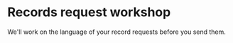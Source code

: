 # Records request workshop

We'll work on the language of your record requests before you send them.